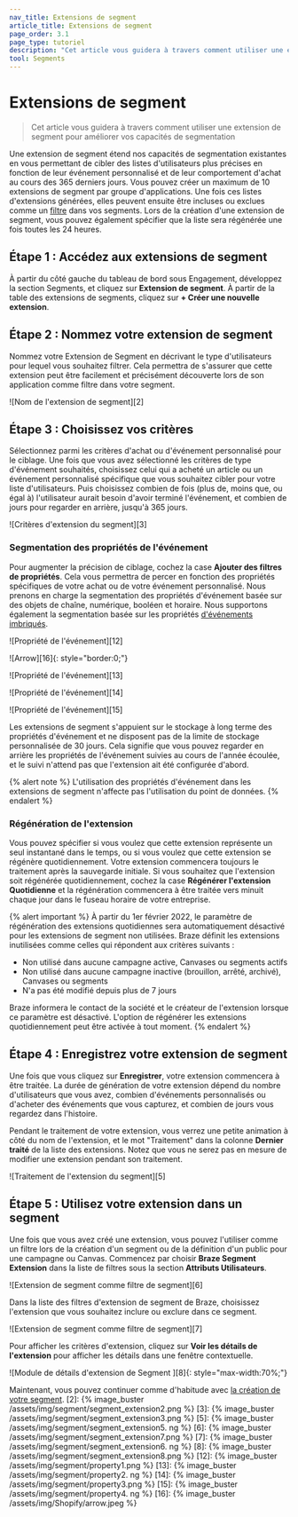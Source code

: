 ```yaml
---
nav_title: Extensions de segment
article_title: Extensions de segment
page_order: 3.1
page_type: tutoriel
description: "Cet article vous guidera à travers comment utiliser une extension de segment avec les segments de Braze."
tool: Segments
---
```


# Extensions de segment

> Cet article vous guidera à travers comment utiliser une extension de segment pour améliorer vos capacités de segmentation

Une extension de segment étend nos capacités de segmentation existantes en vous permettant de cibler des listes d'utilisateurs plus précises en fonction de leur événement personnalisé et de leur comportement d'achat au cours des 365 derniers jours. Vous pouvez créer un maximum de 10 extensions de segment par groupe d'applications. Une fois ces listes d'extensions générées, elles peuvent ensuite être incluses ou exclues comme un [filtre][10] dans vos segments. Lors de la création d'une extension de segment, vous pouvez également spécifier que la liste sera régénérée une fois toutes les 24 heures.

## Étape 1 : Accédez aux extensions de segment

À partir du côté gauche du tableau de bord sous Engagement, développez la section Segments, et cliquez sur **Extension de segment**. À partir de la table des extensions de segments, cliquez sur **+ Créer une nouvelle extension**.

## Étape 2 : Nommez votre extension de segment

Nommez votre Extension de Segment en décrivant le type d'utilisateurs pour lequel vous souhaitez filtrer. Cela permettra de s'assurer que cette extension peut être facilement et précisément découverte lors de son application comme filtre dans votre segment.

!\[Nom de l'extension de segment\]\[2\]

## Étape 3 : Choisissez vos critères

Sélectionnez parmi les critères d'achat ou d'événement personnalisé pour le ciblage. Une fois que vous avez sélectionné les critères de type d'événement souhaités, choisissez celui qui a acheté un article ou un événement personnalisé spécifique que vous souhaitez cibler pour votre liste d'utilisateurs. Puis choisissez combien de fois (plus de, moins que, ou égal à) l'utilisateur aurait besoin d'avoir terminé l'événement, et combien de jours pour regarder en arrière, jusqu'à 365 jours.

!\[Critères d'extension du segment\]\[3\]

### Segmentation des propriétés de l'événement

Pour augmenter la précision de ciblage, cochez la case **Ajouter des filtres de propriétés**. Cela vous permettra de percer en fonction des propriétés spécifiques de votre achat ou de votre événement personnalisé. Nous prenons en charge la segmentation des propriétés d'événement basée sur des objets de chaîne, numérique, booléen et horaire. Nous supportons également la segmentation basée sur les propriétés [d'événements imbriqués]({{site.baseurl}}/user_guide/data_and_analytics/custom_data/nested_object_support/).

!\[Propriété de l'événement\]\[12\]

!\[Arrow\]\[16\]{: style="border:0;"}

!\[Propriété de l'événement\]\[13\]

!\[Propriété de l'événement\]\[14\]

!\[Propriété de l'événement\]\[15\]

Les extensions de segment s'appuient sur le stockage à long terme des propriétés d'événement et ne disposent pas de la limite de stockage personnalisée de 30 jours. Cela signifie que vous pouvez regarder en arrière les propriétés de l'événement suivies au cours de l'année écoulée, et le suivi n'attend pas que l'extension ait été configurée d'abord.

{% alert note %} L'utilisation des propriétés d'événement dans les extensions de segment n'affecte pas l'utilisation du point de données.  {% endalert %}

### Régénération de l'extension

Vous pouvez spécifier si vous voulez que cette extension représente un seul instantané dans le temps, ou si vous voulez que cette extension se régénère quotidiennement. Votre extension commencera toujours le traitement après la sauvegarde initiale. Si vous souhaitez que l'extension soit régénérée quotidiennement, cochez la case **Régénérer l'extension Quotidienne** et la régénération commencera à être traitée vers minuit chaque jour dans le fuseau horaire de votre entreprise.

{% alert important %}
À partir du 1er février 2022, le paramètre de régénération des extensions quotidiennes sera automatiquement désactivé pour les extensions de segment non utilisées. Braze définit les extensions inutilisées comme celles qui répondent aux critères suivants :

- Non utilisé dans aucune campagne active, Canvases ou segments actifs
- Non utilisé dans aucune campagne inactive (brouillon, arrêté, archivé), Canvases ou segments
- N'a pas été modifié depuis plus de 7 jours

Braze informera le contact de la société et le créateur de l'extension lorsque ce paramètre est désactivé. L'option de régénérer les extensions quotidiennement peut être activée à tout moment.
{% endalert %}

## Étape 4 : Enregistrez votre extension de segment

Une fois que vous cliquez sur **Enregistrer**, votre extension commencera à être traitée. La durée de génération de votre extension dépend du nombre d'utilisateurs que vous avez, combien d'événements personnalisés ou d'acheter des événements que vous capturez, et combien de jours vous regardez dans l'histoire.

Pendant le traitement de votre extension, vous verrez une petite animation à côté du nom de l'extension, et le mot "Traitement" dans la colonne **Dernier traité** de la liste des extensions. Notez que vous ne serez pas en mesure de modifier une extension pendant son traitement.

!\[Traitement de l'extension du segment\]\[5\]

## Étape 5 : Utilisez votre extension dans un segment

Une fois que vous avez créé une extension, vous pouvez l'utiliser comme un filtre lors de la création d'un segment ou de la définition d'un public pour une campagne ou Canvas. Commencez par choisir **Braze Segment Extension** dans la liste de filtres sous la section **Attributs Utilisateurs**.

!\[Extension de segment comme filtre de segment\]\[6\]

Dans la liste des filtres d'extension de segment de Braze, choisissez l'extension que vous souhaitez inclure ou exclure dans ce segment.

!\[Extension de segment comme filtre de segment\]\[7\]

Pour afficher les critères d'extension, cliquez sur **Voir les détails de l'extension** pour afficher les détails dans une fenêtre contextuelle.

!\[Module de détails d'extension de Segment \]\[8\]{: style="max-width:70%;"}

Maintenant, vous pouvez continuer comme d'habitude avec [la création de votre segment][11].
[2]: {% image_buster /assets/img/segment/segment_extension2.png %} [3]: {% image_buster /assets/img/segment/segment_extension3.png %} [5]: {% image_buster /assets/img/segment/segment_extension5. ng %} [6]: {% image_buster /assets/img/segment/segment_extension7.png %} [7]: {% image_buster /assets/img/segment/segment_extension6. ng %} [8]: {% image_buster /assets/img/segment/segment_extension8.png %} [12]: {% image_buster /assets/img/segment/property1.png %} [13]: {% image_buster /assets/img/segment/property2. ng %} [14]: {% image_buster /assets/img/segment/property3.png %} [15]: {% image_buster /assets/img/segment/property4. ng %} [16]: {% image_buster /assets/img/Shopify/arrow.jpeg %}

[10]: {{site.baseurl}}/user_guide/engagement_tools/segments/segmentation_filters/
[11]: {{site.baseurl}}/user_guide/engagement_tools/segments/creating_a_segment/
